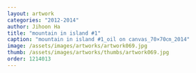 ```yaml
---
layout: artwork
categories: "2012-2014"
author: Jihoon Ha
title: "mountain in island #1"
caption: "mountain in island #1_oil on canvas_70×70㎝_2014"
image: /assets/images/artworks/artwork069.jpg
thumb: /assets/images/artworks/thumbs/artwork069.jpg
order: 1214013
---
```

